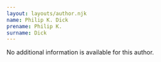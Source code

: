 ```yaml
---
layout: layouts/author.njk
name: Philip K. Dick
prename: Philip K.
surname: Dick
---
```

No additional information is available for this author.
